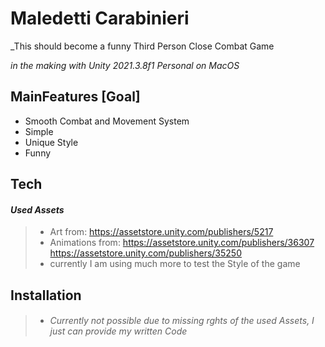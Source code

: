# Maledetti Carabinieri 
_This should become a funny Third Person Close Combat Game 


_in the making with Unity 2021.3.8f1 Personal on MacOS_

## MainFeatures [Goal]

- Smooth Combat and Movement System
- Simple 
- Unique Style 
- Funny

## Tech

#### _Used Assets_

> - Art from: https://assetstore.unity.com/publishers/5217
> - Animations from:
>   https://assetstore.unity.com/publishers/36307
>   https://assetstore.unity.com/publishers/35250
> - currently I am using much more to test the Style of the game

## Installation

> - ###### Currently not possible due to missing rghts of the used Assets, I just can provide my written Code

